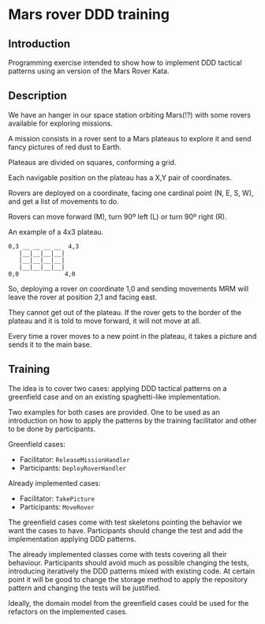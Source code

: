 # Mars rover DDD training

## Introduction

Programming exercise intended to show how to implement DDD tactical patterns
using an version of the Mars Rover Kata.

## Description

We have an hanger in our space station orbiting Mars(!?) with some rovers
available for exploring missions. 

A mission consists in a rover sent to a Mars plateaus to explore it and send
fancy pictures of red dust to Earth.

Plateaus are divided on squares, conforming a grid.

Each navigable position on the plateau has a X,Y pair of coordinates.

Rovers are deployed on a coordinate, facing one cardinal point (N, E, S, W), and
get a list of movements to do.

Rovers can move forward (M), turn 90º left (L) or turn 90º right (R).

An example of a 4x3 plateau.

```
0,3 __ __ __ __  4,3
   |__|__|__|__|
   |__|__|__|__|
   |__|__|__|__|
0,0             4,0
```

So, deploying a rover on coordinate 1,0 and sending movements MRM will leave the
rover at position 2,1 and facing east.

They cannot get out of the plateau. If the rover gets to the border of the
plateau and it is told to move forward, it will not move at all.

Every time a rover moves to a new point in the plateau, it takes a picture and
sends it to the main base.

## Training

The idea is to cover two cases: applying DDD tactical patterns on a greenfield
case and on an existing spaghetti-like implementation.

Two examples for both cases are provided. One to be used as an introduction on
how to apply the patterns by the training facilitator and other to be done by
participants.

Greenfield cases:

* Facilitator: `ReleaseMissionHandler`
* Participants: `DeployRoverHandler`

Already implemented cases:

* Facilitator: `TakePicture`
* Participants: `MoveRover`

The greenfield cases come with test skeletons pointing the behavior we want the
cases to have. Participants should change the test and add the implementation
applying DDD patterns.

The already implemented classes come with tests covering all their behaviour.
Participants should avoid much as possible changing the tests, introducing 
iteratively the DDD patterns mixed with existing code. At certain point it will
be good to change the storage method to apply the repository pattern and 
changing the tests will be justified.  

Ideally, the domain model from the greenfield cases could be used for the
refactors on the implemented cases.
